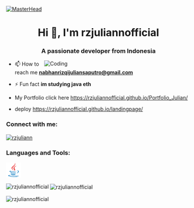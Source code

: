 [![MasterHead](https://1.bp.blogspot.com/-7A4WynwLsMw/XbBpCXG8fHI/AAAAAAAAAMt4/uOa1bpLskYgrwGbllhSu2SDj_Mig8SXJQCLcBGAsYHQ/s1600/2000_600px.gif)](https://rishavchanda.io)
<h1 align="center">Hi 👋, I'm rzjuliannofficial</h1>
<h3 align="center">A passionate developer from Indonesia</h3>
<img align="right" alt="Coding" width="400" src="https://cdn.dribbble.com/users/1059583/screenshots/4171367/coding-freak.gif">

- 📫 How to reach me **nabhanrizqijuliansaputro@gmail.com**

- ⚡ Fun fact **im studying java eth**

- My Portfolio click here https://rzjuliannofficial.github.io/Portfolio_Julian/
- deploy https://rzjuliannofficial.github.io/landingpage/
<h3 align="left">Connect with me:</h3>
<p align="left">
<a href="https://instagram.com/rzjuliann" target="blank"><img align="center" src="https://raw.githubusercontent.com/rahuldkjain/github-profile-readme-generator/master/src/images/icons/Social/instagram.svg" alt="rzjuliann" height="30" width="40" /></a>
</p>

<h3 align="left">Languages and Tools:</h3>
<p align="left"> <a href="https://www.java.com" target="_blank" rel="noreferrer"> <img src="https://raw.githubusercontent.com/devicons/devicon/master/icons/java/java-original.svg" alt="java" width="40" height="40"/> </a> </p>

<p><img align="left" src="https://github-readme-stats.vercel.app/api/top-langs?username=rzjuliannofficial&show_icons=true&locale=en&layout=compact" alt="rzjuliannofficial" /></p>

<p>&nbsp;<img align="center" src="https://github-readme-stats.vercel.app/api?username=rzjuliannofficial&show_icons=true&locale=en" alt="rzjuliannofficial" /></p>

<p><img align="center" src="https://github-readme-streak-stats.herokuapp.com/?user=rzjuliannofficial&" alt="rzjuliannofficial" /></p>


